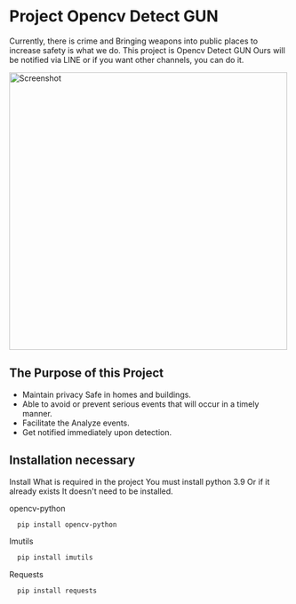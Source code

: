 # Project Opencv Detect GUN
Currently, there is crime and
Bringing weapons into public places to increase safety is what we do. This project is Opencv Detect GUN Ours will be notified via LINE or if you want other channels, you can do it.

<img src="https://github.com/user-attachments/assets/7758aab3-7941-4540-ae8d-08ea49fedf22" alt="Screenshot" width="500">

## The Purpose of this Project
- Maintain privacy Safe in homes and buildings.
- Able to avoid or prevent serious events that will occur in a timely manner.
- Facilitate the Analyze events.
- Get notified immediately upon detection.


## Installation necessary

Install What is required in the project 
You must install python 3.9 Or if it already exists It doesn't need to be installed.

opencv-python
```bash
  pip install opencv-python
```
Imutils

```bash
  pip install imutils
```
Requests

```bash
  pip install requests
```
